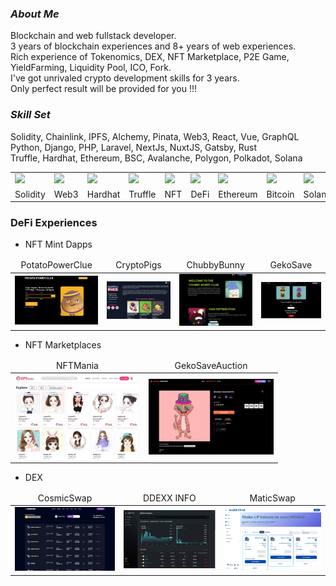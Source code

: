 
### **_About Me_**
Blockchain and web fullstack developer.  
3 years of blockchain experiences and 8+ years of web experiences.  
Rich experience of Tokenomics, DEX, NFT Marketplace, P2E Game, YieldFarming, Liquidity Pool, ICO, Fork.  
I've got unrivaled crypto development skills for 3 years.  
Only perfect result will be provided for you !!!  
### **_Skill Set_**
 Solidity, Chainlink, IPFS, Alchemy, Pinata, Web3, React, Vue, GraphQL  
 Python, Django, PHP, Laravel, NextJs, NuxtJS, Gatsby, Rust  
 Truffle, Hardhat, Ethereum, BSC, Avalanche, Polygon, Polkadot, Solana  
<table>
  <tr>
      <td><img src="https://github.com/pyweb-master/pyweb-master/blob/main/icons/icon_solidity.png?raw=true" width="200"></td>
      <td><img src="https://github.com/pyweb-master/pyweb-master/blob/main/icons/icon_web3.png?raw=true" width="200"></td>
      <td><img src="https://github.com/pyweb-master/pyweb-master/blob/main/icons/icon_hardhat.png?raw=true" width="200"></td>
      <td><img src="https://github.com/pyweb-master/pyweb-master/blob/main/icons/icon_truffle.png?raw=true" width="200"></td>
      <td><img src="https://github.com/Pyweb-master/Pyweb-master/blob/main/icons/icon_nft.png?raw=true" width="200"></td>
      <td><img src="https://github.com/pyweb-master/pyweb-master/blob/main/icons/icon_defi.png?raw=true" width="200"></td>
      <td><img src="https://github.com/pyweb-master/pyweb-master/blob/main/icons/icon_ethereum.png?raw=true" width="200"></td>
      <td><img src="https://github.com/pyweb-master/pyweb-master/blob/main/icons/icon_bitcoin.png?raw=true" width="200"></td>
      <td><img src="https://github.com/pyweb-master/pyweb-master/blob/main/icons/icon_solana.png?raw=true" width="200"></td>
      <td><img src="https://cdn.iconscout.com/icon/free/png-128/javascript-1174950.png" width="200"></td>
      <td><img src="https://cdn.iconscout.com/icon/free/png-128/node-1174925.png" width="200"></td>
      <td><img src="https://cdn.iconscout.com/icon/free/png-128/react-1175109.png" width="200"></td>
      <td><img src="https://cdn.iconscout.com/icon/free/png-128/vue-282497.png" width="200"></td>
  </tr> 
  <tr>
    <td>Solidity</td>
    <td>Web3</td>
    <td>Hardhat</td>
    <td>Truffle</td>
    <td>NFT</td>
    <td>DeFi</td>
    <td>Ethereum</td>
    <td>Bitcoin</td>
    <td>Solana</td>
    <td>JS</td>
    <td>Node</td>
    <td>React</td>
    <td>Vue</td>
  </tr> 
</table>

### DeFi Experiences
- NFT Mint Dapps
<table>
    <thead align="center">
        <tr>
            <td>PotatoPowerClue</td>
            <td>CryptoPigs</td>     
            <td>ChubbyBunny</td>
            <td>GekoSave</td>      
        </tr>
    </thead>
    <tr>
        <td>
            <a href="https://mint.potatopower.club/">
                <img src="https://github.com/kroim/profile/blob/master/projects/PotatoPowerClub.png?raw=true" width="200">
            </a>
        </td>
        <td>
            <a href="https://cryptopigs.one/#/">
                <img src="https://github.com/kroim/profile/blob/master/projects/CryptoPig.png?raw=true" width="200">
            </a>
        </td>
        <td>
            <a href="http://194.233.79.244:7005/" target="_blank">
                <img src="https://github.com/kroim/profile/blob/master/projects/ChubbyBunny1.png?raw=true" width="200">
            </a>
        </td>
        <td>
            <a href="https://gekosave.io/" target="_blank">
                <img src="https://github.com/kroim/profile/blob/master/projects/GekoSave0.png?raw=true" width="200">
            </a>
        </td>            
    </tr>  
</table>

- NFT Marketplaces
<table>
    <thead align="center">
        <tr>
            <td>NFTMania</td>
            <td>GekoSaveAuction</td>
        </tr>
    </thead>
    <tr>
        <td>
            <a href="https://nftmania.app/">
                <img src="https://github.com/kroim/profile/blob/master/projects/nftmania.png?raw=true" width="200">
            </a>
        </td>        
        <td>
            <a href="https://gekosave.io/marketplace">
                <img src="https://github.com/kroim/profile/blob/master/projects/GekoSave1.png?raw=true" width="200">
            </a>
        </td>     
    </tr>
</table>

- DEX
<table>
<thead align="center">
        <tr>
            <td>CosmicSwap</td>
            <td>DDEXX INFO</td>
            <td>MaticSwap</td>  
        </tr>
    </thead>
    <tr>
        <td>
            <a href="https://app.cosmicswap.finance/">
                <img src="https://github.com/kroim/profile/blob/master/projects/cosmicswap.png?raw=true" width="200">
            </a>
        </td>          
        <td>
            <a href="http://analytics.ddexx.io">
                <img src="https://github.com/kroim/profile/blob/master/projects/ddexinfo.png?raw=true" width="200">
            </a>
        </td>   
        <td>
            <a href="https://maticfront.web.app/farms">
                <img src="https://github.com/kroim/profile/blob/master/projects/maticswap.png?raw=true" width="200">
            </a>
        </td> 
    </tr>  
</table>